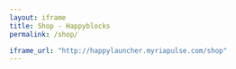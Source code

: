 ```yaml
---
layout: iframe
title: Shop - Happyblocks
permalink: /shop/

iframe_url: "http://happylauncher.myriapulse.com/shop" 
---
```

